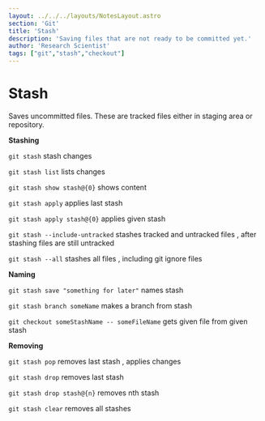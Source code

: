 ```yaml
---
layout: ../../../layouts/NotesLayout.astro
section: 'Git'
title: 'Stash'
description: 'Saving files that are not ready to be committed yet.'
author: 'Research Scientist'
tags: ["git","stash","checkout"]
---
```


# Stash

Saves uncommitted files.
These are tracked files either in staging area or repository.

**Stashing**

`git stash` stash changes

`git stash list` lists changes

`git stash show stash@{0}` shows content

`git stash apply` applies last stash

`git stash apply stash@{0}` applies given stash

`git stash --include-untracked` stashes tracked and untracked files , after stashing files are still untracked

`git stash --all` stashes all files , including git ignore files

**Naming**

`git stash save "something for later"` names stash

`git stash branch someName` makes a branch from stash

`git checkout someStashName -- someFileName` gets given file from given stash

**Removing**

`git stash pop` removes last stash , applies changes

`git stash drop` removes last stash

`git stash drop stash@{n}` removes nth stash

`git stash clear` removes all stashes
